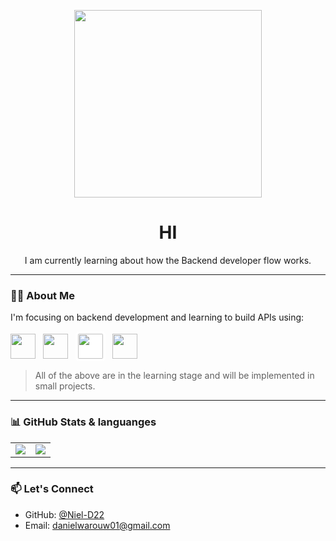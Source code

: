 <p align="center">
  <img src="https://raw.githubusercontent.com/Niel-D22/Niel-D22/main/coding.gif" width="300" />
</p>

<h1 align="center">HI</h1>

<p align="center">
I am currently learning about how the Backend developer flow works.
</p>

---

### 👨‍💻 About Me

I'm focusing on backend development and learning to build APIs using:

<p align="left">
  <img src="https://cdn.jsdelivr.net/gh/devicons/devicon/icons/javascript/javascript-original.svg" width="40" height="40"/>
  &nbsp;
  <img src="https://cdn.jsdelivr.net/gh/devicons/devicon/icons/nodejs/nodejs-original.svg" width="40" height="40"/>
  &nbsp;
  <img src="https://cdn.jsdelivr.net/gh/devicons/devicon/icons/express/express-original.svg" width="40" height="40" style="background-color:white; padding:4px; border-radius:6px;" />
  &nbsp;
  <img src="https://cdn.jsdelivr.net/gh/devicons/devicon/icons/mysql/mysql-original.svg" width="40" height="40"/>
</p>

> All of the above are in the learning stage and will be implemented in small projects.

---

### 📊 GitHub Stats & languanges

<table>
  <tr>
    <td>
      <img src="https://github-readme-stats.vercel.app/api?username=Niel-D22&show_icons=true&theme=radical&count_private=true" />
    </td>
    <td>
      <img src="https://github-readme-stats.vercel.app/api/top-langs/?username=Niel-D22&layout=compact&theme=radical" />
    </td>
  </tr>
</table>

---

### 📫 Let's Connect

- GitHub: [@Niel-D22](https://github.com/Niel-D22)
- Email: danielwarouw01@gmail.com
